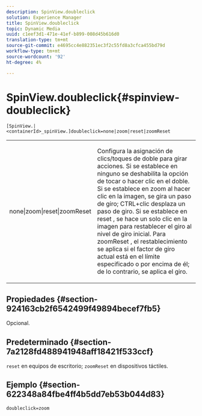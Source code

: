 ```yaml
---
description: SpinView.doubleclick
solution: Experience Manager
title: SpinView.doubleclick
topic: Dynamic Media
uuid: c1eef3d1-471e-41ef-b899-008d45b616d0
translation-type: tm+mt
source-git-commit: e4695cc4e882351ec3f2c55fd8a3cfca455bd79d
workflow-type: tm+mt
source-wordcount: '92'
ht-degree: 4%

---
```



# SpinView.doubleclick{#spinview-doubleclick}

`[SpinView.|<containerId>_spinView.]doubleclick=none|zoom|reset|zoomReset`

<table id="table_E314540D347D47699C04EB80D20C0721"> 
 <tbody> 
  <tr> 
   <td colname="col1"> <p> <span class="codeph"> none|zoom|reset|zoomReset  </span> </p> </td> 
   <td colname="col2"> <p> Configura la asignación de clics/toques de doble para girar acciones. Si se establece en <span class="codeph"> ninguno </span> se deshabilita la opción de tocar o hacer clic en el doble. Si se establece en <span class="codeph"> zoom </span> al hacer clic en la imagen, se gira un paso de giro; CTRL+clic desplaza un paso de giro. Si se establece en <span class="codeph"> reset </span>, se hace un solo clic en la imagen para restablecer el giro al nivel de giro inicial. Para <span class="codeph"> zoomReset </span>, el restablecimiento se aplica si el factor de giro actual está en el límite especificado o por encima de él; de lo contrario, se aplica el giro. </p> </td> 
  </tr> 
 </tbody> 
</table>

## Propiedades {#section-924163cb2f6542499f49894becef7fb5}

Opcional.

## Predeterminado {#section-7a2128fd488941948aff18421f533ccf}

`reset` en equipos de escritorio;  `zoomReset` en dispositivos táctiles.

## Ejemplo {#section-622348a84fbe4ff4b5dd7eb53b044d83}

`doubleclick=zoom`
